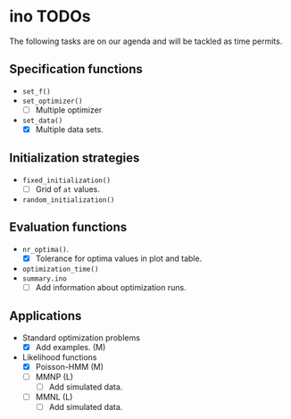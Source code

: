 # ino TODOs

The following tasks are on our agenda and will be tackled as time permits.

## Specification functions

- `set_f()`
- `set_optimizer()`
  - [ ] Multiple optimizer
- `set_data()`
  - [x] Multiple data sets.
  
## Initialization strategies

- `fixed_initialization()`
  - [ ] Grid of `at` values.
- `random_initialization()`

## Evaluation functions

- `nr_optima()`. 
  - [x] Tolerance for optima values in plot and table.
- `optimization_time()`
- `summary.ino`
  - [ ] Add information about optimization runs.

## Applications

- Standard optimization problems
  - [x] Add examples. (M)
- Likelihood functions
  - [x] Poisson-HMM (M)
  - [ ] MMNP (L)
    - [ ] Add simulated data.
  - [ ] MMNL (L)
    - [ ] Add simulated data.
